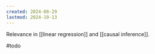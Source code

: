 ```yaml
---
created: 2024-08-29
lastmod: 2024-10-13
---
```


Relevance in [[linear regression]] and [[causal inference]]. 

#todo 

